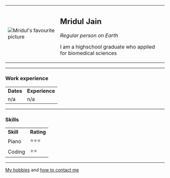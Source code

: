 <html>
    <head>
    <link rel="stylesheet" href="css/styles.CSS">
    </head>
    <body>
        <table cellspacing="30"> 
            <tr>
                <td><img src="https://hips.hearstapps.com/hmg-prod.s3.amazonaws.com/images/cherry-blossom-facts-1578344148.jpg?crop=1.00xw:0.754xh;0,0.164xh&resize=1200:*" alt="Mridul's favourite picture"></td>
                <td>
                    <p><h2>Mridul Jain</h2></p>
                    <p><em>Regular person on Earth</em></p>
                    <p>I am a highschool graduate who applied for biomedical sciences</p>
                </td>
            </tr>
        </table>
        <hr>
        <h3>Work experience</h3>
        <table cellspacing="15">
            <tr>
                <td><strong>Dates</strong></td>
                <td><strong>Experience</strong></td>
            </tr>
            <tr>
                <td>n/a</td>
                <td>n/a</td>
            </tr>
        </table>
        <hr>
        <h3>Skills</h3>
        <table cellspacing="15">
            <tr>
                <td><strong>Skill</strong></td>
                <td><strong>Rating</strong></td>
            </tr>
            <tr>
                <td>Piano</td>
                <td>⭐⭐⭐</td>
            </tr>
            <tr>
                <td>Coding</td>
                <td>⭐⭐</td>
            </tr>
        </table>
        <hr>
        <a href="my_hobbies.html">My hobbies</a> and <a href="contact.html">how to contact me</a>
    </body>
</html>
